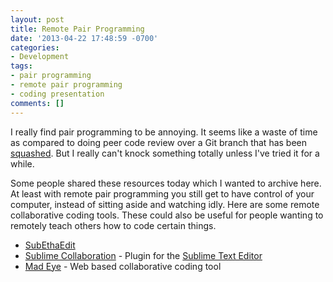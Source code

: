 ```yaml
---
layout: post
title: Remote Pair Programming
date: '2013-04-22 17:48:59 -0700'
categories:
- Development
tags:
- pair programming
- remote pair programming
- coding presentation
comments: []
---
```


I really find pair programming to be annoying. It seems like a waste of time as
compared to doing peer code review over a Git branch that has been [squashed].
But I really can't knock something totally unless I've tried it for a while.

Some people shared these resources today which I wanted to archive here. At
least with remote pair programming you still get to have control of your
computer, instead of sitting aside and watching idly. Here are some remote
collaborative coding tools. These could also be useful for people wanting to
remotely teach others how to code certain things.

* [SubEthaEdit](http://www.codingmonkeys.de/subethaedit/)
* [Sublime Collaboration](https://github.com/zookatron/sublime-collaboration) -
  Plugin for the [Sublime Text Editor]
* [Mad Eye](http://madeye.io/) - Web based collaborative coding tool

[squashed]: http://gitready.com/advanced/2009/02/10/squashing-commits-with-rebase.html
[Sublime Text Editor]: http://www.sublimetext.com/
